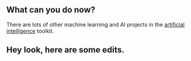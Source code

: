## What can you do now?

There are lots of other machine learning and AI projects in the [artificial intelligence](https://projects.raspberrypi.org/en/pathways/ai-toolkit) toolkit.

## Hey look, here are some edits.

